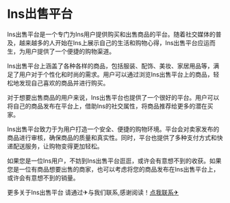 # Ins出售平台

Ins出售平台是一个专门为Ins用户提供购买和出售商品的平台。随着社交媒体的普及，越来越多的人开始在Ins上展示自己的生活和购物心得，Ins出售平台应运而生，为用户提供了一个便捷的购物渠道。

Ins出售平台上涵盖了各种各样的商品，包括服装、配饰、美妆、家居用品等，满足了用户对于个性化和时尚的需求。用户可以通过浏览Ins出售平台上的商品，轻松地发现自己喜欢的商品并进行购买。

对于想要出售商品的用户来说，Ins出售平台也提供了一个很好的平台。用户可以将自己的商品发布在平台上，借助Ins的社交属性，将商品推荐给更多的潜在买家。

Ins出售平台致力于为用户打造一个安全、便捷的购物环境。平台会对卖家发布的商品进行审核，确保商品的质量和真实性。同时，平台也提供了多种支付方式和快递配送服务，让购物变得更加轻松。

如果您是一位Ins用户，不妨到Ins出售平台逛逛，或许会有意想不到的收获。如果您是一位有商品想要出售的商家，也可以考虑将您的商品发布在Ins出售平台上，或许会有意想不到的销量。

更多关于Ins出售平台 请通过✈与我们联系,感谢阅读！[点我联系✈](https://blog.G208.com)